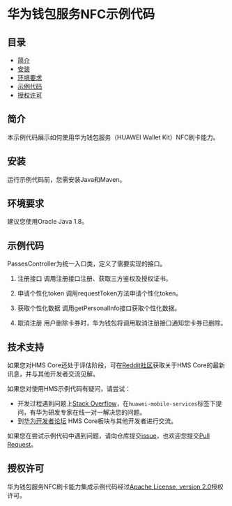 # 华为钱包服务NFC示例代码

## 目录

* [简介](#简介)
* [安装](#安装)
* [环境要求](#环境要求)
* [示例代码](#示例代码)
* [授权许可](#授权许可)

## 简介
本示例代码展示如何使用华为钱包服务（HUAWEI Wallet Kit）NFC刷卡能力。

## 安装
运行示例代码前，您需安装Java和Maven。

## 环境要求
建议您使用Oracle Java 1.8。

## 示例代码
PassesController为统一入口类，定义了需要实现的接口。

1. 注册接口
调用注册接口注册、获取三方鉴权及授权证书。
	
2. 申请个性化token
调用requestToken方法申请个性化token。
	
3. 获取个性化数据
调用getPersonalInfo接口获取个性化数据。
	
4. 取消注册
用户删除卡券时，华为钱包将调用取消注册接口通知您卡券已删除。

## 技术支持
如果您对HMS Core还处于评估阶段，可在[Reddit社区](https://www.reddit.com/r/HuaweiDevelopers/)获取关于HMS Core的最新讯息，并与其他开发者交流见解。

如果您对使用HMS示例代码有疑问，请尝试：
- 开发过程遇到问题上[Stack Overflow](https://stackoverflow.com/questions/tagged/huawei-mobile-services)，在`huawei-mobile-services`标签下提问，有华为研发专家在线一对一解决您的问题。
- 到[华为开发者论坛](https://developer.huawei.com/consumer/cn/forum/blockdisplay?fid=18) HMS Core板块与其他开发者进行交流。

如果您在尝试示例代码中遇到问题，请向仓库提交[issue](https://github.com/HMS-Core/hms-wallet-nfc/issues)，也欢迎您提交[Pull Request](https://github.com/HMS-Core/hms-wallet-nfc/pulls)。

## 授权许可
华为钱包服务NFC刷卡能力集成示例代码经过[Apache License, version 2.0](http://www.apache.org/licenses/LICENSE-2.0)授权许可。
